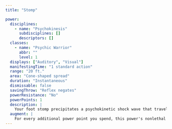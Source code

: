 ```yaml
---
title: "Stomp"

power:
  disciplines:
    - name: "Psychokinesis"
      subdisciplines: []
      descriptors: []
  classes:
    - name: "Psychic Warrior"
      abbr: ""
      level: 1
  displays: ["Auditory", "Visual"]
  manifestingTime: "1 standard action"
  range: "20 ft."
  area: "Cone-shaped spread"
  duration: "Instantaneous"
  dismissable: false
  savingThrow: "Reflex negates"
  powerResistance: "No"
  powerPoints: 1
  description: |
    Your foot stomp precipitates a psychokinetic shock wave that travels along the ground, toppling creatures and loose objects. The shock wave affects only creatures standing on the ground within the power's area. Creatures that fail their saves are thrown to the ground, become prone, and take {% die_roll 1 4 0 %} points of nonlethal damage.
  augment: |
    For every additional power point you spend, this power's nonlethal damage increases by {% die_roll 1 4 0 %} points.
---
```

